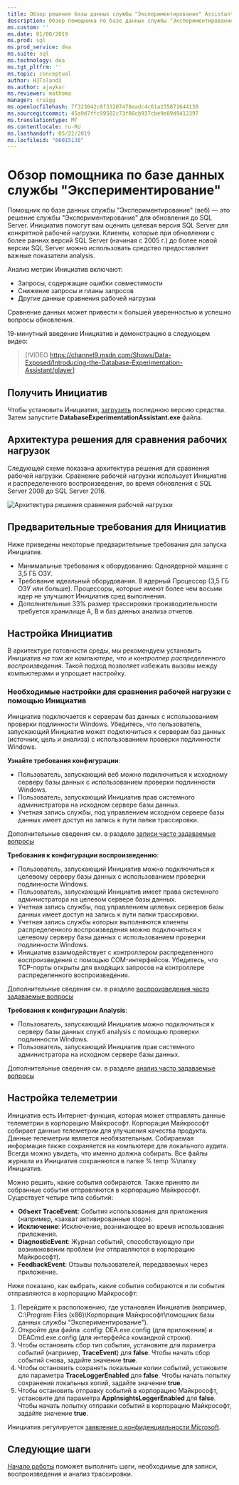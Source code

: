 ```yaml
---
title: Обзор решения базы данных службы "Экспериментирование" Assistant для SQL Server обновляет
description: Обзор помощника по базе данных службы "Экспериментирование"
ms.custom: ''
ms.date: 01/08/2019
ms.prod: sql
ms.prod_service: dea
ms.suite: sql
ms.technology: dea
ms.tgt_pltfrm: ''
ms.topic: conceptual
author: HJToland3
ms.author: ajaykar
ms.reviewer: mathoma
manager: craigg
ms.openlocfilehash: 7f323042c8f33207478eadc4c61a235871644130
ms.sourcegitcommit: 45a9d7ffc99502c73f08cb937cbe9e89d9412397
ms.translationtype: MT
ms.contentlocale: ru-RU
ms.lasthandoff: 05/22/2019
ms.locfileid: "66015138"
---
```

# <a name="overview-of-database-experimentation-assistant"></a>Обзор помощника по базе данных службы "Экспериментирование"

Помощник по базе данных службы "Экспериментирование" (веб) — это решение службы "Экспериментирование" для обновления до SQL Server. Инициатив помогут вам оценить целевая версия SQL Server для конкретной рабочей нагрузки. Клиенты, которые при обновлении с более ранних версий SQL Server (начиная с 2005 г.) до более новой версии SQL Server можно использовать средство предоставляет важные показатели analysis. 

Анализ метрик Инициатив включают:
- Запросы, содержащие ошибки совместимости
- Снижение запросы и планы запросов
- Другие данные сравнения рабочей нагрузки

Сравнение данных может привести к большей уверенностью и успешно вопросы обновления.

19-минутный введение Инициатив и демонстрацию в следующем видео:

> [!VIDEO https://channel9.msdn.com/Shows/Data-Exposed/Introducing-the-Database-Experimentation-Assistant/player]

## <a name="get-dea"></a>Получить Инициатив

Чтобы установить Инициатив, [загрузить](https://www.microsoft.com/download/details.aspx?id=54090) последнюю версию средства. Затем запустите **DatabaseExperimentationAssistant.exe** файла.

## <a name="solution-architecture-for-comparing-workloads"></a>Архитектура решения для сравнения рабочих нагрузок

Следующей схеме показана архитектура решения для сравнения рабочей нагрузки. Сравнение рабочей нагрузки использует Инициатив и распределенного воспроизведения, во время обновления с SQL Server 2008 до SQL Server 2016.

![Архитектура решения сравнения рабочей нагрузки](./media/database-experimentation-assistant-overview/dea-overview-compare-solution-architecture.png)

## <a name="dea-prerequisites"></a>Предварительные требования для Инициатив

Ниже приведены некоторые предварительные требования для запуска Инициатив.
- Минимальные требования к оборудованию: Одноядерной машине с 3,5 ГБ ОЗУ.
- Требование идеальный оборудования. 8 ядерный Процессор (3,5 ГБ ОЗУ или больше). Процессоры, которые имеют более чем восьми ядер не улучшают Инициатив сред выполнения.
- Дополнительные 33% размер трассировки производительности требуется хранилище A, B и баз данных анализа отчетов.

## <a name="configure-dea"></a>Настройка Инициатив

В архитектуре готовности среды, мы рекомендуем установить Инициатив *на том же компьютере, что и контроллер распределенного воспроизведения*. Такой подход позволяет избежать вызовы между компьютерами и упрощает настройку.

### <a name="required-configuration-for-workload-comparison-by-using-dea"></a>Необходимые настройки для сравнения рабочей нагрузки с помощью Инициатив

Инициатив подключается к серверам баз данных с использованием проверки подлинности Windows. Убедитесь, что пользователь, запускающий Инициатив может подключиться к серверам баз данных (источник, цель и анализа) с использованием проверки подлинности Windows.

**Узнайте требования конфигурации**:

*   Пользователь, запускающий веб можно подключиться к исходному серверу базы данных с использованием проверки подлинности Windows.
*   Пользователь, запускающий Инициатив прав системного администратора на исходном сервере базы данных.
*   Учетная запись службы, под управлением исходном сервере базы данных имеет доступ на запись к пути папки трассировки.

Дополнительные сведения см. в разделе [записи часто задаваемые вопросы](database-experimentation-assistant-capture-trace.md#frequently-asked-questions-about-trace-capture)

**Требования к конфигурации воспроизведению**: 

*   Пользователь, запускающий Инициатив можно подключиться к целевому серверу базы данных с использованием проверки подлинности Windows.
*   Пользователь, запускающий Инициатив имеет права системного администратора на целевом сервере базы данных.
*   Учетная запись службы, под управлением целевых серверов базы данных имеет доступ на запись к пути папки трассировки.
*   Учетная запись службы которых выполняются клиенты распределенного воспроизведения можно подключиться к целевому серверу базы данных с использованием проверки подлинности Windows.
*   Инициатив взаимодействует с контроллером распределенного воспроизведения с помощью COM-интерфейсов. Убедитесь, что TCP-порты открыты для входящих запросов на контроллере распределенного воспроизведения.

Дополнительные сведения см. в разделе [воспроизведения часто задаваемые вопросы](database-experimentation-assistant-replay-trace.md#frequently-asked-questions-about-trace-replay)

**Требования к конфигурации Analysis**: 

*   Пользователь, запускающий Инициатив можно подключиться к серверу базы данных служб analysis с помощью проверки подлинности Windows.
*   Пользователь, запускающий Инициатив прав системного администратора на исходном сервере базы данных.

Дополнительные сведения см. в разделе [анализ часто задаваемые вопросы](database-experimentation-assistant-create-report.md#frequently-asked-questions-about-analysis-reports)

## <a name="set-up-telemetry"></a>Настройка телеметрии

Инициатив есть Интернет-функция, которая может отправлять данные телеметрии в корпорацию Майкрософт. Корпорация Майкрософт собирает данные телеметрии для улучшения качества продукта. Данные телеметрии является необязательным. Собираемая информация также сохраняется на компьютере для локального аудита. Всегда можно увидеть, что именно должна собирать. Все файлы журнала из Инициатив сохраняются в папке % temp %\\папку Инициатив.

Можно решить, какие события собираются. Также принято ли собранные события отправляются в корпорацию Майкрософт. Существует четыре типа событий:

*   **Объект TraceEvent**: События использования для приложения (например, «захват активированные stop»).
*   **Исключение**: Исключение, возникающее во время использования приложения.
*   **DiagnosticEvent**: Журнал событий, способствующую при возникновении проблем (*не* отправляются в корпорацию Майкрософт).
*   **FeedbackEvent**: Отзывы пользователей, передаваемых через приложение.

Ниже показано, как выбрать, какие события собираются и ли события отправляются в корпорацию Майкрософт:

1.  Перейдите к расположению, где установлен Инициатив (например, C:\\Program Files (x86)\\Корпорация Майкрософт\\помощник базы данных службы "Экспериментирование").
2.  Откройте два файла .config: DEA.exe.config (для приложения) и DEACmd.exe.config (для интерфейса командной строки).
3.  Чтобы остановить сбор тип события, установите для параметра *событий* (например, **TraceEvent**) для **false**. Чтобы начать сбор событий снова, задайте значение **true**.
4.  Чтобы остановить сохранять локальные копии событий, установите для параметра **TraceLoggerEnabled** для **false**. Чтобы начать попытку сохранения локальных копий, задайте значение **true**.
5.  Чтобы остановить отправку событий в корпорацию Майкрософт, установите для параметра **AppInsightsLoggerEnabled** для **false**. Чтобы начать попытку отправки событий в корпорацию Майкрософт, задайте значение **true**.

Инициатив регулируется [заявление о конфиденциальности Microsoft](https://aka.ms/dea-privacy).

## <a name="next-steps"></a>Следующие шаги

[Начало работы](database-experimentation-assistant-get-started.md) поможет выполнить шаги, необходимые для записи, воспроизведения и анализ трассировки.
